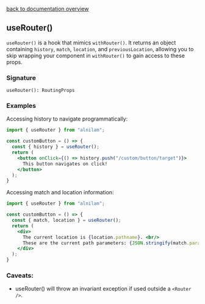 [back to documentation overview](../readme.md)

## useRouter()

`useRouter()` is a hook that mimics `withRouter()`. It returns an object containing `history`, `match`, `location`, and `previousLocation`, allowing you to skip wrapping your component in `withRouter()` to gain access to these props.

### Signature

```useRouter(): RoutingProps```

### Examples

Accessing history to navigate programmatically:

```jsx
import { useRouter } from "alnilam";

const customButton = () => {
  const { history } = useRouter();
  return (
    <button onClick={() => history.push("/custom/button/target")}>
      This button navigates on click!
    </button>
  );
}
```

Accessing match and location information:

```jsx
import { useRouter } from "alnilam";

const customButton = () => {
  const { match, location } = useRouter();
  return (
    <div>
      The current location is {location.pathname}. <br/>
      These are the current path parameters: {JSON.stringify(match.params)}
    </div>
  );
}
```

### Caveats:
* useRouter() will throw an invariant exception if used outside a `<Router />`.
